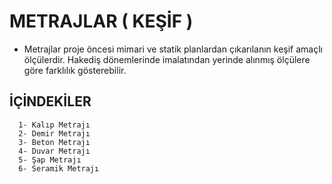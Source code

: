 # METRAJLAR ( KEŞİF )

* Metrajlar proje öncesi mimari ve statik planlardan çıkarılanın keşif amaçlı ölçülerdir. Hakediş dönemlerinde imalatından yerinde alınmış ölçülere göre farklılık gösterebilir.

## İÇİNDEKİLER

      1- Kalıp Metrajı
      2- Demir Metrajı
      3- Beton Metrajı
      4- Duvar Metrajı
      5- Şap Metrajı
      6- Seramik Metrajı
